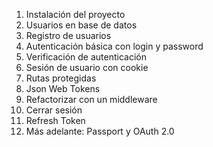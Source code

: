 
1. Instalación del proyecto
2. Usuarios en base de datos
3. Registro de usuarios
4. Autenticación básica con login y password
5. Verificación de autenticación
6. Sesión de usuario con cookie
7. Rutas protegidas
8. Json Web Tokens
9. Refactorizar con un middleware
10. Cerrar sesión
11. Refresh Token
12. Más adelante: Passport y OAuth 2.0